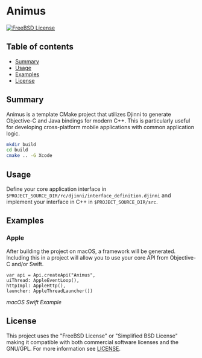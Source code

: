 # Animus

[![FreeBSD License](https://img.shields.io/:license-freebsd-red.svg)](https://github.com/sgerbino/table/blob/master/COPYING.txt)
<!--
 [![Build Status](https://travis-ci.org/sgerbino/table.svg?branch=master)](https://travis-ci.org/sgerbino/table)
 [![Build Status](https://ci.appveyor.com/api/projects/status/g719foxpitcnas2s/branch/master?svg=true)](https://ci.appveyor.com/project/sgerbino/table)
 [![Coverity Status](https://scan.coverity.com/projects/7249/badge.svg)](https://scan.coverity.com/projects/sgerbino-table)
 -->

## Table of contents

- [Summary](#summary)
- [Usage](#usage)
- [Examples](#examples)
- [License](#license)

## Summary

Animus is a template CMake project that utilizes Djinni to generate Objective-C and Java bindings for modern C++. This is particularly useful for developing cross-platform mobile applications with common application logic.

```bash
mkdir build
cd build
cmake .. -G Xcode
```

## Usage

Define your core application interface in ```$PROJECT_SOURCE_DIR/rc/djinni/interface_definition.djinni``` and implement your interface in C++ in ```$PROJECT_SOURCE_DIR/src```.

## Examples

### Apple

After building the project on macOS, a framework will be generated. Including this in a project will allow you to use your core API from Objective-C and/or Swift.

```
var api = Api.createApi("Animus",
uiThread: AppleEventLoop(),
httpImpl: AppleHttp(),
launcher: AppleThreadLauncher())
```
*macOS Swift Example*

## License

This project uses the "FreeBSD License" or "Simplified BSD License" making it
compatible with both commercial software licenses and the GNU/GPL. For more
information see [LICENSE](https://github.com/sgerbino/table/blob/master/LICENSE).
